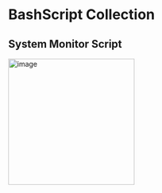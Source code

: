 # BashScript Collection

## System Monitor Script

<img width="254" alt="image" src="https://github.com/user-attachments/assets/442030d2-80fc-4cb2-a81b-cd6718dcdd43" />
